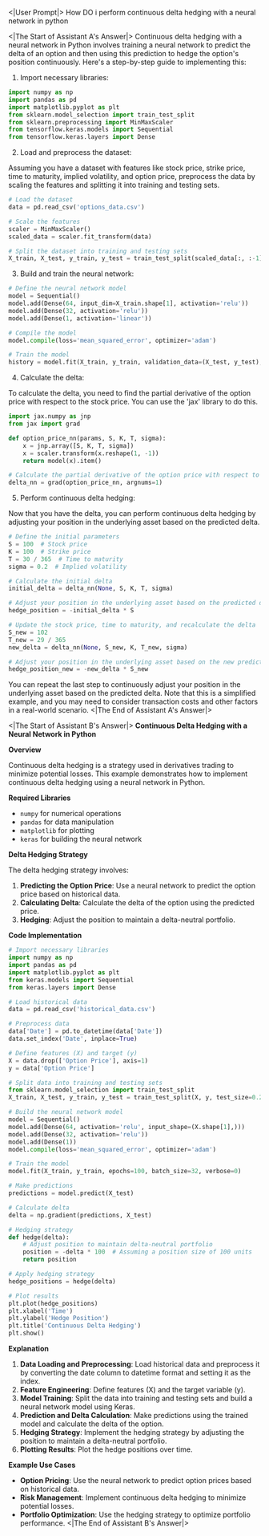 <|User Prompt|>
How DO i perform continuous delta hedging with a neural network in python

<|The Start of Assistant A's Answer|>
Continuous delta hedging with a neural network in Python involves training a neural network to predict the delta of an option and then using this prediction to hedge the option's position continuously. Here's a step-by-step guide to implementing this:

1. Import necessary libraries:

```python
import numpy as np
import pandas as pd
import matplotlib.pyplot as plt
from sklearn.model_selection import train_test_split
from sklearn.preprocessing import MinMaxScaler
from tensorflow.keras.models import Sequential
from tensorflow.keras.layers import Dense
```

2. Load and preprocess the dataset:

Assuming you have a dataset with features like stock price, strike price, time to maturity, implied volatility, and option price, preprocess the data by scaling the features and splitting it into training and testing sets.

```python
# Load the dataset
data = pd.read_csv('options_data.csv')

# Scale the features
scaler = MinMaxScaler()
scaled_data = scaler.fit_transform(data)

# Split the dataset into training and testing sets
X_train, X_test, y_train, y_test = train_test_split(scaled_data[:, :-1], scaled_data[:, -1], test_size=0.2, random_state=42)
```

3. Build and train the neural network:

```python
# Define the neural network model
model = Sequential()
model.add(Dense(64, input_dim=X_train.shape[1], activation='relu'))
model.add(Dense(32, activation='relu'))
model.add(Dense(1, activation='linear'))

# Compile the model
model.compile(loss='mean_squared_error', optimizer='adam')

# Train the model
history = model.fit(X_train, y_train, validation_data=(X_test, y_test), epochs=100, batch_size=32)
```

4. Calculate the delta:

To calculate the delta, you need to find the partial derivative of the option price with respect to the stock price. You can use the 'jax' library to do this.

```python
import jax.numpy as jnp
from jax import grad

def option_price_nn(params, S, K, T, sigma):
    x = jnp.array([S, K, T, sigma])
    x = scaler.transform(x.reshape(1, -1))
    return model(x).item()

# Calculate the partial derivative of the option price with respect to the stock price
delta_nn = grad(option_price_nn, argnums=1)
```

5. Perform continuous delta hedging:

Now that you have the delta, you can perform continuous delta hedging by adjusting your position in the underlying asset based on the predicted delta.

```python
# Define the initial parameters
S = 100  # Stock price
K = 100  # Strike price
T = 30 / 365  # Time to maturity
sigma = 0.2  # Implied volatility

# Calculate the initial delta
initial_delta = delta_nn(None, S, K, T, sigma)

# Adjust your position in the underlying asset based on the predicted delta
hedge_position = -initial_delta * S

# Update the stock price, time to maturity, and recalculate the delta
S_new = 102
T_new = 29 / 365
new_delta = delta_nn(None, S_new, K, T_new, sigma)

# Adjust your position in the underlying asset based on the new predicted delta
hedge_position_new = -new_delta * S_new
```

You can repeat the last step to continuously adjust your position in the underlying asset based on the predicted delta. Note that this is a simplified example, and you may need to consider transaction costs and other factors in a real-world scenario.
<|The End of Assistant A's Answer|>

<|The Start of Assistant B's Answer|>
**Continuous Delta Hedging with a Neural Network in Python**

**Overview**

Continuous delta hedging is a strategy used in derivatives trading to minimize potential losses. This example demonstrates how to implement continuous delta hedging using a neural network in Python.

**Required Libraries**

- `numpy` for numerical operations
- `pandas` for data manipulation
- `matplotlib` for plotting
- `keras` for building the neural network

**Delta Hedging Strategy**

The delta hedging strategy involves:

1. **Predicting the Option Price**: Use a neural network to predict the option price based on historical data.
2. **Calculating Delta**: Calculate the delta of the option using the predicted price.
3. **Hedging**: Adjust the position to maintain a delta-neutral portfolio.

**Code Implementation**

```python
# Import necessary libraries
import numpy as np
import pandas as pd
import matplotlib.pyplot as plt
from keras.models import Sequential
from keras.layers import Dense

# Load historical data
data = pd.read_csv('historical_data.csv')

# Preprocess data
data['Date'] = pd.to_datetime(data['Date'])
data.set_index('Date', inplace=True)

# Define features (X) and target (y)
X = data.drop(['Option Price'], axis=1)
y = data['Option Price']

# Split data into training and testing sets
from sklearn.model_selection import train_test_split
X_train, X_test, y_train, y_test = train_test_split(X, y, test_size=0.2, random_state=42)

# Build the neural network model
model = Sequential()
model.add(Dense(64, activation='relu', input_shape=(X.shape[1],)))
model.add(Dense(32, activation='relu'))
model.add(Dense(1))
model.compile(loss='mean_squared_error', optimizer='adam')

# Train the model
model.fit(X_train, y_train, epochs=100, batch_size=32, verbose=0)

# Make predictions
predictions = model.predict(X_test)

# Calculate delta
delta = np.gradient(predictions, X_test)

# Hedging strategy
def hedge(delta):
    # Adjust position to maintain delta-neutral portfolio
    position = -delta * 100  # Assuming a position size of 100 units
    return position

# Apply hedging strategy
hedge_positions = hedge(delta)

# Plot results
plt.plot(hedge_positions)
plt.xlabel('Time')
plt.ylabel('Hedge Position')
plt.title('Continuous Delta Hedging')
plt.show()
```

**Explanation**

1. **Data Loading and Preprocessing**: Load historical data and preprocess it by converting the date column to datetime format and setting it as the index.
2. **Feature Engineering**: Define features (X) and the target variable (y).
3. **Model Training**: Split the data into training and testing sets and build a neural network model using Keras.
4. **Prediction and Delta Calculation**: Make predictions using the trained model and calculate the delta of the option.
5. **Hedging Strategy**: Implement the hedging strategy by adjusting the position to maintain a delta-neutral portfolio.
6. **Plotting Results**: Plot the hedge positions over time.

**Example Use Cases**

- **Option Pricing**: Use the neural network to predict option prices based on historical data.
- **Risk Management**: Implement continuous delta hedging to minimize potential losses.
- **Portfolio Optimization**: Use the hedging strategy to optimize portfolio performance.
<|The End of Assistant B's Answer|>